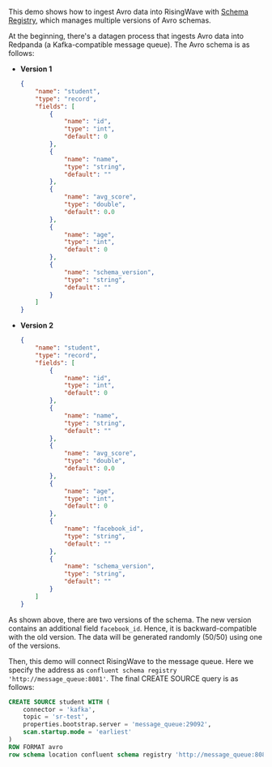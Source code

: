 This demo shows how to ingest Avro data into RisingWave with [Schema Registry](https://github.com/confluentinc/schema-registry), which manages multiple versions of Avro schemas.

At the beginning, there's a datagen process that ingests Avro data into Redpanda (a Kafka-compatible message queue). The Avro schema is as follows:

- **Version 1**

    ```json
    {
        "name": "student",
        "type": "record",
        "fields": [
            {
                "name": "id",
                "type": "int",
                "default": 0
            },
            {
                "name": "name",
                "type": "string",
                "default": ""
            },
            {
                "name": "avg_score",
                "type": "double",
                "default": 0.0
            },
            {
                "name": "age",
                "type": "int",
                "default": 0
            },
            {
                "name": "schema_version",
                "type": "string",
                "default": ""
            }
        ]
    }
    ```

- **Version 2**

    ```json
    {
        "name": "student",
        "type": "record",
        "fields": [
            {
                "name": "id",
                "type": "int",
                "default": 0
            },
            {
                "name": "name",
                "type": "string",
                "default": ""
            },
            {
                "name": "avg_score",
                "type": "double",
                "default": 0.0
            },
            {
                "name": "age",
                "type": "int",
                "default": 0
            },
            {
                "name": "facebook_id",
                "type": "string",
                "default": ""
            },
            {
                "name": "schema_version",
                "type": "string",
                "default": ""
            }
        ]
    }
    ```

As shown above, there are two versions of the schema. The new version contains an additional field `facebook_id`. Hence, it is backward-compatible with the old version. The data will be generated randomly (50/50) using one of the versions.

Then, this demo will connect RisingWave to the message queue. Here we specify the address as `confluent schema registry 'http://message_queue:8081'`. The final CREATE SOURCE query is as follows:

```sql
CREATE SOURCE student WITH (
    connector = 'kafka',
    topic = 'sr-test',
    properties.bootstrap.server = 'message_queue:29092',
    scan.startup.mode = 'earliest'
)
ROW FORMAT avro
row schema location confluent schema registry 'http://message_queue:8081';
```
